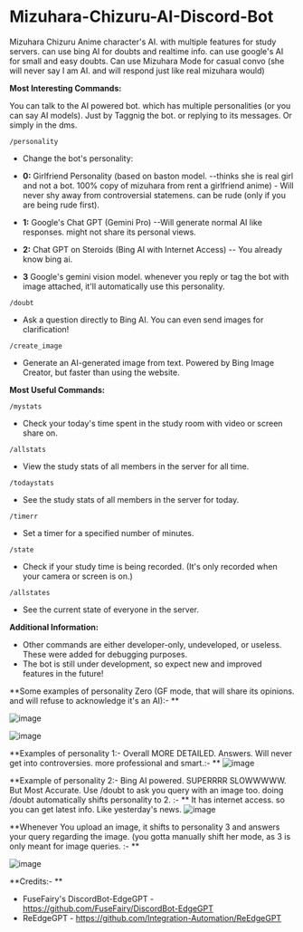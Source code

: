 # Mizuhara-Chizuru-AI-Discord-Bot
Mizuhara Chizuru Anime character's AI. with multiple features for study servers. can use bing AI for doubts and realtime info. can use google's AI for small and easy doubts. Can use Mizuhara Mode for casual convo (she will never say I am AI. and will respond just like real mizuhara would)

**Most Interesting Commands:**

You can talk to the AI powered bot. which has multiple personalities (or you can say AI models). Just by Taggnig the bot. or replying to its messages. Or simply in the dms.
```
/personality
```

- Change the bot's personality:

 - **0:** Girlfriend Personality (based on baston model. --thinks she is real girl and not a bot. 100% copy of mizuhara from rent a girlfriend anime) - Will never shy away from controversial statemens. can be rude (only if you are being rude first). 
 - **1:** Google's Chat GPT (Gemini Pro) --Will generate normal AI like responses. might not share its personal views. 
 - **2:** Chat GPT on Steroids (Bing AI with Internet Access) -- You already know bing ai. 
 - **3** Google's gemini vision model. whenever you reply or tag the bot with image attached, it'll automatically use this personality.

```
/doubt
```

- Ask a question directly to Bing AI. You can even send images for clarification!

```
/create_image
```

-  Generate an AI-generated image from text. Powered by Bing Image Creator, but faster than using the website.

**Most Useful Commands:**

```
/mystats
```

- Check your today's time spent in the study room with video or screen share on.

```
/allstats
```

- View the study stats of all members in the server for all time.

```
/todaystats
```

- See the study stats of all members in the server for today.

```
/timerr
```

- Set a timer for a specified number of minutes.

```
/state
```

- Check if your study time is being recorded. (It's only recorded when your camera or screen is on.)

```
/allstates
```

- See the current state of everyone in the server.

**Additional Information:**

- Other commands are either developer-only, undeveloped, or useless. These were added for debugging purposes.
- The bot is still under development, so expect new and improved features in the future! 


**Some examples of personality Zero (GF mode, that will share its opinions. and will refuse to acknowledge it's an AI):- **

![image](https://github.com/estrizal/Mizuhara-Chizuru-AI-Discord-Bot/assets/87994109/dfc31d4e-f6f4-4294-89ac-842fc0037ad0)

![image](https://github.com/estrizal/Mizuhara-Chizuru-AI-Discord-Bot/assets/87994109/2ee5fc0f-3831-47ea-9121-6adce6f778b1)

**Examples of personality 1:- Overall MORE DETAILED. Answers. Will never get into controversies. more professional and smart.:- **
![image](https://github.com/estrizal/Mizuhara-Chizuru-AI-Discord-Bot/assets/87994109/a3843f6e-ac69-4e4f-88ec-c53f4fc6b4c6)

**Example of personality 2:- Bing AI powered. SUPERRRR SLOWWWWW. But Most Accurate. Use /doubt to ask you query with an image too. doing /doubt automatically shifts personality to 2. :- **
It has internet access. so you can get latest info. Like yesterday's news.
![image](https://github.com/estrizal/Mizuhara-Chizuru-AI-Discord-Bot/assets/87994109/945542c0-9225-4250-9437-920df58e30b5)

**Whenever You upload an image, it shifts to personality 3 and answers your query regarding the  image. (you gotta manually shift her mode, as 3 is only meant for image queries. :- **

![image](https://github.com/estrizal/Mizuhara-Chizuru-AI-Discord-Bot/assets/87994109/9f87d113-c735-4277-a522-04df49da1d1b)

**Credits:- ** 
* FuseFairy's DiscordBot-EdgeGPT - https://github.com/FuseFairy/DiscordBot-EdgeGPT
* ReEdgeGPT - https://github.com/Integration-Automation/ReEdgeGPT
